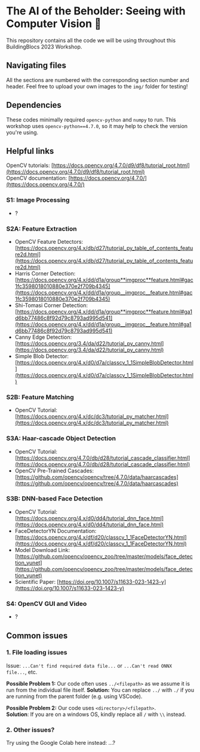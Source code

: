 # The AI of the Beholder: Seeing with Computer Vision 👀

This repository contains all the code we will be using throughout this BuildingBlocs 2023 Workshop.

## Navigating files

All the sections are numbered with the corresponding section number and header.
Feel free to upload your own images to the `img/` folder for testing!

## Dependencies

These codes minimally required `opencv-python` and `numpy` to run. This workshop uses `opencv-python==4.7.0`, so it may help to check the version you're using.

## Helpful links

OpenCV tutorials: [https://docs.opencv.org/4.7.0/d9/df8/tutorial_root.html](https://docs.opencv.org/4.7.0/d9/df8/tutorial_root.html)  
OpenCV documentation: [https://docs.opencv.org/4.7.0/](https://docs.opencv.org/4.7.0/)

### S1: Image Processing

- ?

### S2A: Feature Extraction

- OpenCV Feature Detectors: [https://docs.opencv.org/4.x/db/d27/tutorial_py_table_of_contents_feature2d.html](https://docs.opencv.org/4.x/db/d27/tutorial_py_table_of_contents_feature2d.html)
- Harris Corner Detection: [https://docs.opencv.org/4.x/dd/d1a/group**imgproc**feature.html#gac1fc3598018010880e370e2f709b4345](https://docs.opencv.org/4.x/dd/d1a/group__imgproc__feature.html#gac1fc3598018010880e370e2f709b4345)
- Shi-Tomasi Corner Detection: [https://docs.opencv.org/4.x/dd/d1a/group**imgproc**feature.html#ga1d6bb77486c8f92d79c8793ad995d541](https://docs.opencv.org/4.x/dd/d1a/group__imgproc__feature.html#ga1d6bb77486c8f92d79c8793ad995d541)
- Canny Edge Detection: [https://docs.opencv.org/3.4/da/d22/tutorial_py_canny.html](https://docs.opencv.org/3.4/da/d22/tutorial_py_canny.html)
- Simple Blob Detector: [https://docs.opencv.org/4.x/d0/d7a/classcv_1_1SimpleBlobDetector.html](https://docs.opencv.org/4.x/d0/d7a/classcv_1_1SimpleBlobDetector.html)

### S2B: Feature Matching

- OpenCV Tutorial: [https://docs.opencv.org/4.x/dc/dc3/tutorial_py_matcher.html](https://docs.opencv.org/4.x/dc/dc3/tutorial_py_matcher.html)

### S3A: Haar-cascade Object Detection

- OpenCV Tutorial: [https://docs.opencv.org/4.7.0/db/d28/tutorial_cascade_classifier.html](https://docs.opencv.org/4.7.0/db/d28/tutorial_cascade_classifier.html)
- OpenCV Pre-Trained Cascades: [https://github.com/opencv/opencv/tree/4.7.0/data/haarcascades](https://github.com/opencv/opencv/tree/4.7.0/data/haarcascades)

### S3B: DNN-based Face Detection

- OpenCV Tutorial: [https://docs.opencv.org/4.x/d0/dd4/tutorial_dnn_face.html](https://docs.opencv.org/4.x/d0/dd4/tutorial_dnn_face.html)
- FaceDetectorYN Documentation: [https://docs.opencv.org/4.x/df/d20/classcv_1_1FaceDetectorYN.html](https://docs.opencv.org/4.x/df/d20/classcv_1_1FaceDetectorYN.html)
- Model Download Link: [https://github.com/opencv/opencv_zoo/tree/master/models/face_detection_yunet](https://github.com/opencv/opencv_zoo/tree/master/models/face_detection_yunet)
- Scientific Paper: [https://doi.org/10.1007/s11633-023-1423-y](https://doi.org/10.1007/s11633-023-1423-y)

### S4: OpenCV GUI and Video

- ?

## Common issues

### 1. File loading issues

Issue: `...Can't find required data file...` or `...Can't read ONNX file...`, etc.

**Possible Problem 1:** Our code often uses `../<filepath>` as we assume it is run from the individual file itself.
**Solution:** You can replace `../` with `./` if you are running from the parent folder (e.g. using VSCode).

**Possible Problem 2:** Our code uses `<directory>/<filepath>`.  
**Solution**: If you are on a windows OS, kindly replace all `/` with `\\` instead.

### 2. Other issues?

Try using the Google Colab here instead: ...?
